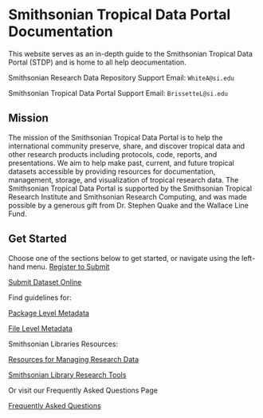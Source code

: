 # **Smithsonian Tropical Data Portal Documentation**

This website serves as an in-depth guide to the Smithsonian Tropical Data Portal (STDP) and is home to all help deocumentation. 

Smithsonian Research Data Repository Support Email: `WhiteA@si.edu`

Smithsonian Tropical Data Portal Support Email: `BrissetteL@si.edu`

## **Mission** 
The mission of the Smithsonian Tropical Data Portal is to help the international community preserve, share, and discover tropical data and other research products including protocols, code, reports, and presentations. We aim to help make past, current, and future tropical datasets accessible by providing resources for documentation, management, storage, and visualization of tropical research data. The Smithsonian Tropical Data Portal is supported by the Smithsonian Tropical Research Institute and Smithsonian Research Computing, and was made possible by a generous gift from Dr. Stephen Quake and the Wallace Line Fund.

## **Get Started**

Choose one of the sections below to get started, or navigate using the left-hand menu.
<a href="./register_to_submit/" class="button" target="_blank" rel="noopener noreferrer">Register to Submit</a>

<a href="./submit_online/" class="button" target="_blank" rel="noopener noreferrer">Submit Dataset Online</a>

Find guidelines for:

<a href="./package_level_meta_reqs/" class="button" target="_blank" rel="noopener noreferrer">Package Level Metadata</a>

<a href="./file_level_metadata/" class="button" target="_blank" rel="noopener noreferrer">File Level Metadata</a>

Smithsonian Libraries Resources:

<a href="https://library.si.edu/research/manage-research-data" class="button" target="_blank" rel="noopener noreferrer">Resources for Managing Research Data</a>

<a href="https://library.si.edu/research" class="button" target="_blank" rel="noopener noreferrer">Smithsonian Library Research Tools</a>


Or visit our Frequently Asked Questions Page 

<a href="./faq/" class="button" target= "_blank" rel="nooperner noreferrer">Frequently Asked Questions</a>

<br><br>
<br><br>
<br><br>
<br><br>
<br><br>
<br><br>
<br><br>
